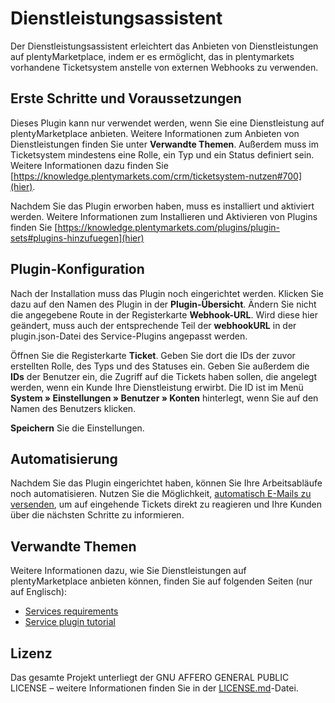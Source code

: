 # Dienstleistungsassistent
 
Der Dienstleistungsassistent erleichtert das Anbieten von Dienstleistungen auf plentyMarketplace, indem er es ermöglicht, das in plentymarkets vorhandene Ticketsystem anstelle von externen Webhooks zu verwenden.

## Erste Schritte und Voraussetzungen

Dieses Plugin kann nur verwendet werden, wenn Sie eine Dienstleistung auf plentyMarketplace anbieten. Weitere Informationen zum Anbieten von Dienstleistungen finden Sie unter **Verwandte Themen**. Außerdem muss im Ticketsystem mindestens eine Rolle, ein Typ und ein Status definiert sein. Weitere Informationen dazu finden Sie [https://knowledge.plentymarkets.com/crm/ticketsystem-nutzen#700](hier).

Nachdem Sie das Plugin erworben haben, muss es installiert und aktiviert werden. Weitere Informationen zum Installieren und Aktivieren von Plugins finden Sie [https://knowledge.plentymarkets.com/plugins/plugin-sets#plugins-hinzufuegen](hier)
 
## Plugin-Konfiguration

Nach der Installation muss das Plugin noch eingerichtet werden. Klicken Sie dazu auf den Namen des Plugin in der **Plugin-Übersicht**. Ändern Sie nicht die angegebene Route in der Registerkarte **Webhook-URL**. Wird diese hier geändert, muss auch der entsprechende Teil der **webhookURL** in der plugin.json-Datei des Service-Plugins angepasst werden.

Öffnen Sie die Registerkarte **Ticket**. Geben Sie dort die IDs der zuvor erstellten Rolle, des Typs und des Statuses ein. Geben Sie außerdem die **IDs** der Benutzer ein, die Zugriff auf die Tickets haben sollen, die angelegt werden, wenn ein Kunde Ihre Dienstleistung erwirbt. Die ID ist im Menü **System » Einstellungen » Benutzer » Konten** hinterlegt, wenn Sie auf den Namen des Benutzers klicken.
 
**Speichern** Sie die Einstellungen.

## Automatisierung

Nachdem Sie das Plugin eingerichtet haben, können Sie Ihre Arbeitsabläufe noch automatisieren. Nutzen Sie die Möglichkeit, [automatisch E-Mails zu versenden](https://knowledge.plentymarkets.com/crm/ticketsystem-nutzen#2900), um auf eingehende Tickets direkt zu reagieren und Ihre Kunden über die nächsten Schritte zu informieren.

## Verwandte Themen

Weitere Informationen dazu, wie Sie Dienstleistungen auf plentyMarketplace anbieten können, finden Sie auf folgenden Seiten (nur auf Englisch):
 
* [Services requirements](https://developers.plentymarkets.com/marketplace/services-requirements)
* [Service plugin tutorial](https://developers.plentymarkets.com/tutorials/service-plugin)
 
## Lizenz
 
Das gesamte Projekt unterliegt der GNU AFFERO GENERAL PUBLIC LICENSE – weitere Informationen finden Sie in der [LICENSE.md](/LICENSE.md)-Datei.